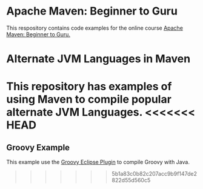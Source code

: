 # Apache Maven: Beginner to Guru

This respository contains code examples for the online course [Apache Maven: Beginner to Guru.](https://www.udemy.com/draft/2043700/?couponCode=GITHUB_REPO)

# Alternate JVM Languages in Maven

This repository has examples of using Maven to compile popular alternate JVM Languages.
<<<<<<< HEAD
=======

## Groovy Example

This example use the [Groovy Eclipse Plugin](https://github.com/groovy/groovy-eclipse/wiki/Groovy-Eclipse-Maven-plugin) 
to compile Groovy with Java.
>>>>>>> 5b1a83c0b82c207acc9b9f147de2822d55d560c5
